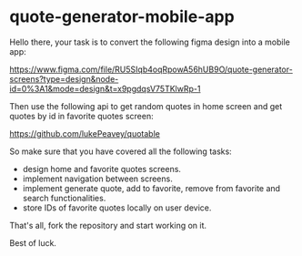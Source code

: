 # quote-generator-mobile-app

Hello there, your task is to convert the following figma design into a mobile app:

https://www.figma.com/file/RU5SIqb4oqRpowA56hUB9O/quote-generator-screens?type=design&node-id=0%3A1&mode=design&t=x9pgdqsV75TKlwRp-1

Then use the following api to get random quotes in home screen and get quotes by id in favorite quotes screen:

https://github.com/lukePeavey/quotable

So make sure that you have covered all the following tasks:

- design home and favorite quotes screens.
- implement navigation between screens.
- implement generate quote, add to favorite, remove from favorite and search functionalities.
- store IDs of favorite quotes locally on user device.

That's all, fork the repository and start working on it.

Best of luck.
